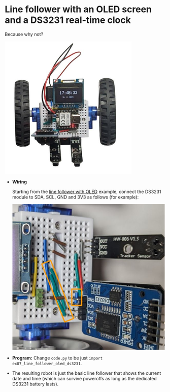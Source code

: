 # Line follower with an OLED screen and a DS3231 real-time clock

Because why not?

<img src="../img/example-oled-ds3231.jpg" width="400"/>

* **Wiring**

  Starting from the [line follower with OLED](line_follower_oled.md) example, connect the DS3231 module to SDA, SCL, GND and 3V3 as follows (for example):

  ![](../img/example-oled-ds3231-wiring.jpg)

* **Program:** Change `code.py` to be just `import ex07_line_follower_oled_ds3231`.
* The resulting robot is just the basic line follower that shows the current date and time (which can survive poweroffs as long as the dedicated DS3231 battery lasts).